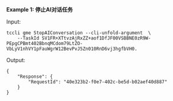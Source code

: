 **Example 1: 停止AI对话任务**



Input: 

```
tccli gme StopAIConversation --cli-unfold-argument  \
    --TaskId SV1FR+XTtvzAjRxZZ+aof1DfJF00VSBBNE0zR9W-PEpgCPBmt402BbnqMCdom79LtZO-VbLyV1nhVY1pFauWgrW12BevPvJ5Zn010RnD6vj3hgfbVH0.
```

Output: 
```
{
    "Response": {
        "RequestId": "40e323b2-f0e7-402c-be5d-b02aef40d887"
    }
}
```


